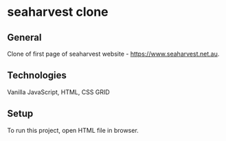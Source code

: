# seaharvest clone

## General
Clone of first page of seaharvest website - https://www.seaharvest.net.au.


## Technologies
Vanilla JavaScript,
HTML, 
CSS GRID

## Setup
To run this project, open HTML file in browser.
